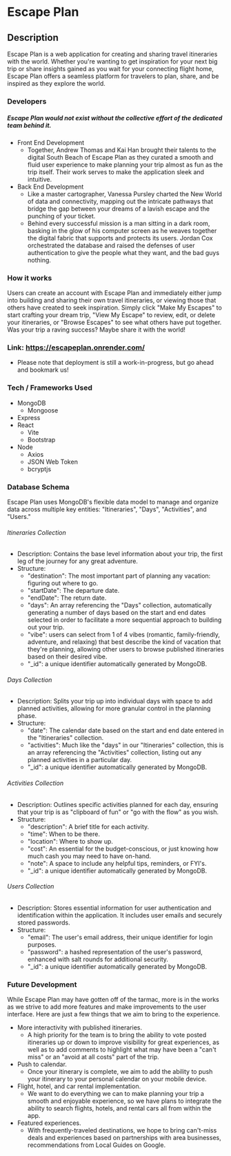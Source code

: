# Escape Plan
## Description
<p>Escape Plan is a web application for creating and sharing travel itineraries with the world. Whether you're wanting to get inspiration for your next big trip or share insights gained as you wait for your connecting flight home, Escape Plan offers a seamless platform for travelers to plan, share, and be inspired as they explore the world.</p>

### Developers
##### Escape Plan would not exist without the collective effort of the dedicated team behind it.
- Front End Development
    - Together, Andrew Thomas and Kai Han brought their talents to the digital South Beach of Escape Plan as they curated a smooth and fluid user experience to make planning your trip almost as fun as the trip itself. Their work serves to make the application sleek and intuitive.
- Back End Development
    - Like a master cartographer, Vanessa Pursley charted the New World of data and connectivity, mapping out the intricate pathways that bridge the gap between your dreams of a lavish escape and the punching of your ticket.
    - Behind every successful mission is a man sitting in a dark room, basking in the glow of his computer screen as he weaves together the digital fabric that supports and protects its users. Jordan Cox orchestrated the database and raised the defenses of user authentication to give the people what they want, and the bad guys nothing.
### How it works
Users can create an account with Escape Plan and immediately either jump into building and sharing their own travel itineraries, or viewing those that others have created to seek inspiration. Simply click "Make My Escapes" to start crafting your dream trip, "View My Escape" to review, edit, or delete your itineraries, or "Browse Escapes" to see what others have put together. Was your trip a raving success? Maybe share it with the world!
### Link: https://escapeplan.onrender.com/
- Please note that deployment is still a work-in-progress, but go ahead and bookmark us!
### Tech / Frameworks Used
- MongoDB
    - Mongoose
- Express
- React
    - Vite
    - Bootstrap
- Node
    - Axios
    - JSON Web Token
    - bcryptjs

### Database Schema
<p>Escape Plan uses MongoDB's flexible data model to manage and organize data across multiple key entities: "Itineraries", "Days", "Activities", and "Users."</p>

###### Itineraries Collection
- Description: Contains the base level information about your trip, the first leg of the journey for any great adventure.
- Structure:
  - "destination": The most important part of planning any vacation: figuring out where to go.
  - "startDate": The departure date.
  - "endDate": The return date.
  - "days": An array referencing the "Days" collection, automatically generating a number of days based on the start and end dates selected in order to facilitate a more sequential approach to building out your trip.
  - "vibe": users can select from 1 of 4 vibes (romantic, family-friendly, adventure, and relaxing) that best describe the kind of vacation that they're planning, allowing other users to browse published itineraries based on their desired vibe.
  - "_id": a unique identifier automatically generated by MongoDB.
###### Days Collection
- Description: Splits your trip up into individual days with space to add planned activities, allowing for more granular control in the planning phase.
- Structure:
  - "date": The calendar date based on the start and end date entered in the "Itineraries" collection.
  - "activities": Much like the "days" in our "Itineraries" collection, this is an array referencing the "Activities" collection, listing out any planned activities in a particular day.
  - "_id": a unique identifier automatically generated by MongoDB.
###### Activities Collection
- Description: Outlines specific activities planned for each day, ensuring that your trip is as "clipboard of fun" or "go with the flow" as you wish.
- Structure:
  - "description": A brief title for each activity.
  - "time": When to be there.
  - "location": Where to show up.
  - "cost": An essential for the budget-conscious, or just knowing how much cash you may need to have on-hand.
  - "note": A space to include any helpful tips, reminders, or FYI's.
  - "_id": a unique identifier automatically generated by MongoDB.
###### Users Collection
- Description: Stores essential information for user authentication and identification within the application. It includes user emails and securely stored passwords.
- Structure:
  - "email": The user's email address, their unique identifier for login purposes.
  - "password": a hashed representation of the user's password, enhanced with salt rounds for additional security.
  - "_id": a unique identifier automatically generated by MongoDB.

### Future Development
While Escape Plan may have gotten off of the tarmac, more is in the works as we strive to add more features and make improvements to the user interface. Here are just a few things that we aim to bring to the experience.
- More interactivity with published itineraries. 
  - A high priority for the team is to bring the ability to vote posted itineraries up or down to improve visibility for great experiences, as well as to add comments to highlight what may have been a "can't miss" or an "avoid at all costs" part of the trip.
- Push to calendar.
  - Once your itinerary is complete, we aim to add the ability to push your itinerary to your personal calendar on your mobile device.
- Flight, hotel, and car rental implementation.
  - We want to do everything we can to make planning your trip a smooth and enjoyable experience, so we have plans to integrate the ability to search flights, hotels, and rental cars all from within the app.
- Featured experiences.
  - With frequently-traveled destinations, we hope to bring can't-miss deals and experiences based on partnerships with area businesses, recommendations from Local Guides on Google.

